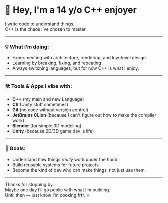 # 👋 Hey, I'm a 14 y/o C++ enjoyer

I write code to understand things.  
C++ is the chaos I’ve chosen to master.

---

### 💡 What I’m doing:
- Experimenting with architecture, rendering, and low-level design
- Learning by breaking, fixing, and repeating
- Always switching languages, but for now C++ is what I enjoy.

---

### 🛠️ Tools & Apps I vibe with:
- **C++** (my main and new Language)
- **C#** (Unity stuff sometimes)
- **Git** (no code without version control)
- **JetBrains CLion** (because I can't figure out how to make the compiler work)
- **Blender** (for simple 3D modeling)
- **Unity** (because 2D/3D game dev is life)

---

### 🧠 Goals:
- Understand how things *really* work under the hood
- Build reusable systems for future projects
- Become the kind of dev who can make things, not just use them

---

Thanks for stopping by.  
Maybe one day I’ll go public with what I’m building.  
Until then — just know I’m cooking frfr. 🔥

